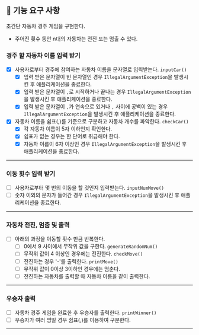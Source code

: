 ## 🚀 기능 요구 사항

초간단 자동차 경주 게임을 구현한다.

- 주어진 횟수 동안 n대의 자동차는 전진 또는 멈출 수 있다.

### 경주 할 자동차 이름 입력 받기
- [X] 사용자로부터 경주에 참여하는 자동차 이름을 문자열로 입력받는다. `inputCar()`
  - [X] 입력 받은 문자열이 빈 문자열인 경우 `IllegalArgumentException`을 발생시킨 후 애플리케이션을 종료한다.
  - [X] 입력 받은 문자열이 `,`로 시작하거나 끝나는 경우 `IllegalArgumentException`을 발생시킨 후 애플리케이션을 종료한다.
  - [X] 입력 받은 문자열이 `,`가 연속으로 있거나 `,` 사이에 공백이 있는 경우 `IllegalArgumentException`을 발생시킨 후 애플리케이션을 종료한다.
- [X] 자동차 이름을 쉼표(,)를 기준으로 구분하고 자동차 개수를 파악한다. `checkCar()`
  - [X] 각 자동차 이름이 5자 이하인지 확인한다. 
  - [X] 쉼표가 없는 경우는 한 단어로 취급해야 한다.
  - [X] 자동차 이름이 6자 이상인 경우 `IllegalArgumentException`을 발생시킨 후 애플리케이션을 종료한다.
---
### 이동 횟수 입력 받기
- [ ] 사용자로부터 몇 번의 이동을 할 것인지 입력받는다. `inputNumMove()`
- [ ] 숫자 이외의 문자가 들어간 경우 `IllegalArgumentException`을 발생시킨 후 애플리케이션을 종료한다.
---
### 자동차 전진, 멈춤 및 출력
- [ ] 아래의 과정을 이동할 횟수 만큼 반복한다.
  - [ ] 0에서 9 사이에서 무작위 값을 구한다. `generateRandomNum()`
  - [ ] 무작위 값이 4 이상인 경우에는 전진한다. `checkMove()`
  - [ ] 전진하는 경우 '-'를 출력한다. `printMove()`
  - [ ] 무작위 값이 0이상 3이하인 경우에는 멈춘다.
  - [ ] 전진하는 자동차를 출력할 때 자동차 이름을 같이 출력한다.
---
### 우승자 출력
- [ ] 자동차 경주 게임을 완료한 후 우승자를 출력한다. `printWinner()`
- [ ] 우승자가 여러 명일 경우 쉼표(,)를 이용하여 구분한다.
---